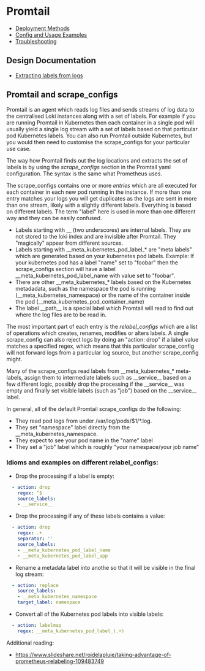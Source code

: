 # Promtail

* [Deployment Methods](./promtail-setup.md)
* [Config and Usage Examples](./promtail-examples.md)
* [Troubleshooting](./troubleshooting.md)


## Design Documentation
   
   * [Extracting labels from logs](./design/labels.md)

## Promtail and scrape_configs

Promtail is an agent which reads log files and sends streams of log data to
the centralised Loki instances along with a set of labels. For example if you are running Promtail in Kubernetes
then each container in a single pod will usually yield a single log stream with a set of labels
based on that particular pod Kubernetes labels. You can also run Promtail outside Kubernetes, but you would
then need to customise the scrape_configs for your particular use case.

The way how Promtail finds out the log locations and extracts the set of labels is by using the *scrape_configs*
section in the Promtail yaml configuration. The syntax is the same what Prometheus uses.

The scrape_configs contains one or more *entries* which are all executed for each container in each new pod running
in the instance. If more than one entry matches your logs you will get duplicates as the logs are sent in more than
one stream, likely with a slightly different labels. Everything is based on different labels.
The term "label" here is used in more than one different way and they can be easily confused.

* Labels starting with __ (two underscores) are internal labels. They are not stored to the loki index and are
  invisible after Promtail. They "magically" appear from different sources.
* Labels starting with \_\_meta_kubernetes_pod_label_* are "meta labels" which are generated based on your kubernetes
  pod labels. Example: If your kubernetes pod has a label "name" set to "foobar" then the scrape_configs section
  will have a label \_\_meta_kubernetes_pod_label_name with value set to "foobar".
* There are other \_\_meta_kubernetes_* labels based on the Kubernetes metadadata, such as the namespace the pod is
  running (\_\_meta_kubernetes_namespace) or the name of the container inside the pod (\_\_meta_kubernetes_pod_container_name)
* The label \_\_path\_\_ is a special label which Promtail will read to find out where the log files are to be read in.

The most important part of each entry is the *relabel_configs* which are a list of operations which creates,
renames, modifies or alters labels. A single scrape_config can also reject logs by doing an "action: drop" if
a label value matches a specified regex, which means that this particular scrape_config will not forward logs
from a particular log source, but another scrape_config might.

Many of the scrape_configs read labels from \_\_meta_kubernetes_* meta-labels, assign them to intermediate labels
such as \_\_service\_\_ based on a few different logic, possibly drop the processing if the \_\_service\_\_ was empty
and finally set visible labels (such as "job") based on the \_\_service\_\_ label.

In general, all of the default Promtail scrape_configs do the following:
 * They read pod logs from under /var/log/pods/$1/*.log.
 * They set "namespace" label directly from the \_\_meta_kubernetes_namespace.
 * They expect to see your pod name in the "name" label
 * They set a "job" label which is roughly "your namespace/your job name"

### Idioms and examples on different relabel_configs:

* Drop the processing if a label is empty:
```yaml
  - action: drop
    regex: ^$
    source_labels:
    - __service__
```
* Drop the processing if any of these labels contains a value:
```yaml
  - action: drop
    regex: .+
    separator: ''
    source_labels:
    - __meta_kubernetes_pod_label_name
    - __meta_kubernetes_pod_label_app
```
* Rename a metadata label into anothe so that it will be visible in the final log stream:
```yaml
  - action: replace
    source_labels:
    - __meta_kubernetes_namespace
    target_label: namespace
```
* Convert all of the Kubernetes pod labels into visible labels:
```yaml
  - action: labelmap
    regex: __meta_kubernetes_pod_label_(.+)
```


Additional reading:
 * https://www.slideshare.net/roidelapluie/taking-advantage-of-prometheus-relabeling-109483749